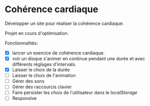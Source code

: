 # Cohérence cardiaque

Développer un site pour réaliser la cohérence cardiaque.

Projet en cours d'optimisation.

Fonctionnalités:

- [x] lancer un exercice de cohérence cardiaque. 
- [x] voir un disque s'animer en continue pendant une durée et avec différents réglages d'intervals.
- [x] Laisser le choix de la durée
- [ ] Laisser le choix de l'animation
- [ ] Gérer des sons
- [ ] Gérer des raccourcis clavier
- [ ] Faire persister les choix de l'utilisateur dans le _localStorage_
- [ ] Responsive
